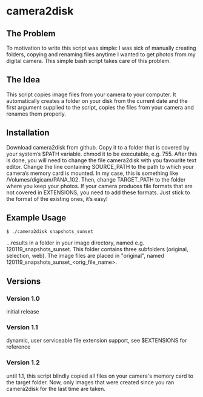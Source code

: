 camera2disk
===========

The Problem
-----------
To motivation to write this script was simple: I was sick of manually creating folders, copying and renaming files anytime I wanted to get photos from my digital camera. This simple bash script takes care of this problem.

The Idea
--------
This script copies image files from your camera to your computer.
It automatically creates a folder on your disk from the current date and the first argument supplied to the script, copies the files from your camera and renames them properly.

Installation
-----------
Download camera2disk from github. Copy it to a folder that is covered by your system’s $PATH variable. chmod it to be executable, e.g. 755.
After this is done, you will need to change the file camera2disk with you favourite text editor.
Change the line containing SOURCE\_PATH to the path to which your camera’s memory card is mounted. In my case, this is something like /Volumes/digicam/PANA\_102.
Then, change TARGET\_PATH to the folder where you keep your photos. If your camera produces file formats that are not covered in EXTENSIONS, you need to add these formats. Just stick to the format of the existing ones, it’s easy!

Example Usage
-------------
    $ ./camera2disk snapshots_sunset
...results in a folder in your image directory, named e.g. 120119\_snapshots\_sunset. This folder contains three subfolders (original, selection, web). The image files are placed in "original", named 120119\_snapshots\_sunset\_<orig_file_name>.<extension>

Versions
--------
### Version 1.0
  initial release

### Version 1.1
  dynamic, user serviceable file extension support, see $EXTENSIONS for reference

### Version 1.2
  until 1.1, this script blindly copied all files on your camera's memory card to the target folder. Now, only images that were created since you ran camera2disk for the last time are taken.
